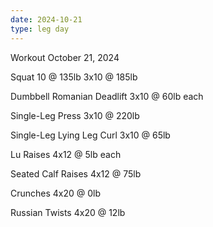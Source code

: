 ```yaml
---
date: 2024-10-21
type: leg day
---
```

Workout October 21, 2024

Squat
10 @ 135lb
3x10 @ 185lb

Dumbbell Romanian Deadlift
3x10 @ 60lb each

Single-Leg Press
3x10 @ 220lb

Single-Leg Lying Leg Curl
3x10 @ 65lb

Lu Raises
4x12 @ 5lb each

Seated Calf Raises
4x12 @ 75lb

Crunches
4x20 @ 0lb

Russian Twists
4x20 @ 12lb
